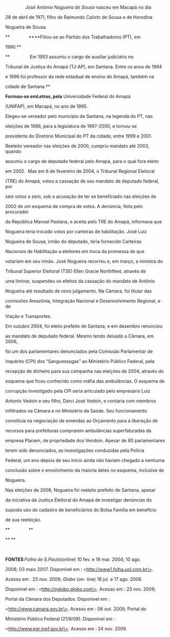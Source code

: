 

 



 



                *José Antonio Nogueira de Sousa* nasceu em Macapá no dia

28 de abril de 1971, filho de Raimundo Calixto de Sousa e de Horodina

Nogueira de Sousa.



**               ****Filiou-se ao Partido dos Trabalhadores (PT), em

1990.**



**                Em 1993 assumiu o cargo de auxiliar judiciário no

Tribunal de Justiça do Amapá (TJ-AP), em Santana. Entre os anos de 1994

e 1996 foi professor da rede estadual de ensino do Amapá, também na

cidade de Santana.**



**Formou-se em****Letras****, pela** Universidade Federal do Amapá

(UNIFAP), em Macapá, no ano de 1995.



Elegeu-se vereador pelo município de Santana, na legenda do PT, nas

eleições de 1996, para a legislatura de 1997-2000, e tornou-se

presidente do Diretório Municipal do PT da cidade, entre 1999 e 2001.



Reeleito vereador nas eleições de 2000, cumpriu mandato até 2003, quando

assumiu o cargo de deputado federal pelo Amapá, para o qual fora eleito

em 2002.  Mas em 6 de fevereiro de 2004, o Tribunal Regional Eleitoral

(TRE) do Amapá, votou a cassação de seu mandato de deputado federal, por

seis votos a zero, sob a acusação de ter se beneficiado nas eleições de

2002 de um esquema de compra de votos. A denúncia, feita pelo procurador

da República Manoel Pastana, e aceita pelo TRE do Amapá, informava que

Nogueira teria trocado votos por carteiras de habilitação. José Luiz

Nogueira de Sousa, irmão do deputado, teria fornecido Carteiras

Nacionais de Habilitação a eleitores em troca da promessa de que

votariam em seu irmão. José Nogueira recorreu e, em março, a ministra do

Tribunal Superior Eleitoral (TSE) Ellen Gracie Northfleet, através de

uma liminar, suspendeu os efeitos da cassação do mandato de Antônio

Nogueira até resultado de novo julgamento. Na Câmara, foi titular das

comissões Amazônia, Integração Nacional e Desenvolvimento Regional, e de

Viação e Transportes.



Em outubro 2004, foi eleito prefeito de Santana, e em dezembro renunciou

ao mandato de deputado federal. Mesmo tendo deixado a Câmara, em 2006,

foi um dos parlamentares denunciados pela Comissão Parlamentar de

Inquérito (CPI) dos “Sanguessugas” ao Ministério Público Federal, pela

recepção de dinheiro para sua campanha nas eleições de 2004, através do

esquema que ficou conhecido como máfia das ambulâncias. O esquema de

corrupção investigado pela CPI seria articulado pelo empresário Luiz

Antonio Vedoin e seu filho, Darci José Vedoin, e contaria com membros

infiltrados na Câmara e no Ministério da Saúde. Seu funcionamento

constituía na negociação de emendas ao Orçamento para a liberação de

recursos para prefeituras comprarem ambulâncias superfaturadas da

empresa Planam, de propriedade dos Vendoin. Apesar de 80 parlamentares

terem sido denunciados, as investigações conduzidas pela Polícia

Federal, um ano depois de seu início ainda não haviam chegado a nenhuma

conclusão sobre o envolvimento da maioria deles no esquema, inclusive de

Nogueira. 



Nas eleições de 2008, Nogueira foi reeleito prefeito de Santana, apesar

da iniciativa da Justiça Eleitoral do Amapá de investigar denúncias do

suposto uso do cadastro de beneficiários do Bolsa Família em benefício

de sua reeleição.       



**               **



** **



 



**FONTES**:*Folha de S.Paulo*(online) 10 fev. e 16 mar. 2004; 10 ago.

2006; 03 maio 2007. Disponível em : \<http://www1.folha.uol.com.br\>.

Acesso em : 23 nov. 2009; *Globo* (on- line) 18 jul. e 17 ago. 2006.

Disponível em : \<http://oglobo.globo.com\>. Acesso em : 23 nov. 2009;

Portal da Câmara dos Deputados. Disponível em :

\<http://www.camara.gov.br\>. Acesso em : 06 out. 2009; Portal do

Ministério Público Federal (21/8/08). Disponível em :

\<http://www.pgr.mpf.gov.br\>. Acesso em : 24 nov. 2009.



 



 



 



 



 



 



 



 



 



 



 

